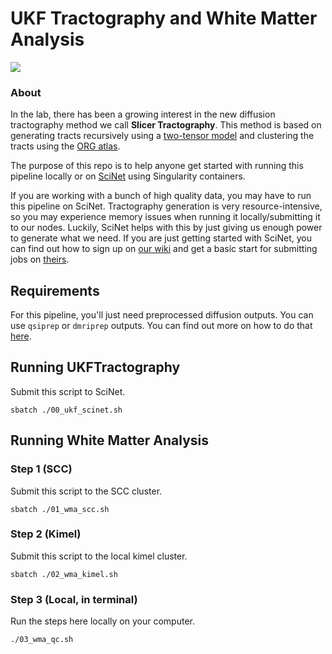 # UKF Tractography and White Matter Analysis

<p float="left">
  <img src="https://user-images.githubusercontent.com/54225067/112897813-1373d680-90ae-11eb-8254-044c38df1594.png"/> 
</p>

### About

In the lab, there has been a growing interest in the new diffusion tractography method we call **Slicer Tractography**. This method is based on generating tracts recursively using a [two-tensor model](https://doi.org/10.1007/978-3-642-04268-3_110) and clustering the tracts using the [ORG atlas](https://doi.org/10.1016/j.neuroimage.2018.06.027).

The purpose of this repo is to help anyone get started with running this pipeline locally or on [SciNet](https://docs.scinet.utoronto.ca/index.php/Main_Page) using Singularity containers. 

If you are working with a bunch of high quality data, you may have to run this pipeline on SciNet. Tractography generation is very resource-intensive, so you may experience memory issues when running it locally/submitting it to our nodes. Luckily, SciNet helps with this by just giving us enough power to generate what we need. If you are just getting started with SciNet, you can find out how to sign up on [our wiki](https://github.com/TIGRLab/admin/wiki/SciNet) and get a basic start for submitting jobs on [theirs](https://docs.scinet.utoronto.ca/index.php/Niagara_Quickstart).

## Requirements

For this pipeline, you'll just need preprocessed diffusion outputs. You can use `qsiprep` or `dmriprep` outputs. You can find out more on how to do that [here](http://imaging-genetics.camh.ca/documentation/#/methods/QSIprep_based_DWI_processing).

## Running UKFTractography

Submit this script to SciNet.

`sbatch ./00_ukf_scinet.sh`

## Running White Matter Analysis

### Step 1 (SCC)

Submit this script to the SCC cluster.

`sbatch ./01_wma_scc.sh`

### Step 2 (Kimel)

Submit this script to the local kimel cluster.

`sbatch ./02_wma_kimel.sh`

### Step 3 (Local, in terminal)

Run the steps here locally on your computer.

`./03_wma_qc.sh`

